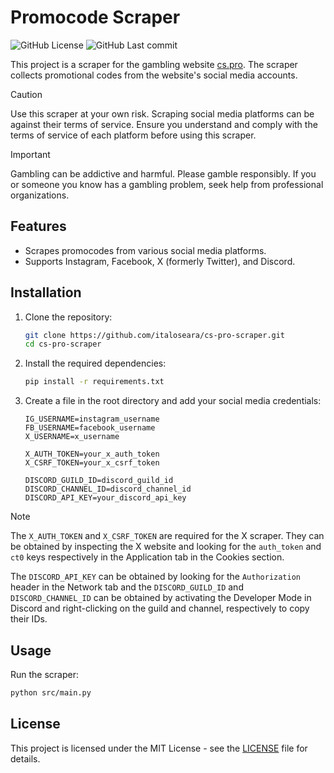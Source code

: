 # Promocode Scraper

![GitHub License](https://img.shields.io/github/license/italoseara/cs-pro-scraper)
![GitHub Last commit](https://img.shields.io/github/last-commit/italoseara/cs-pro-scraper/main)

This project is a scraper for the gambling website [cs.pro](https://cs.pro). The scraper collects promotional codes from the website's social media accounts.

> [!CAUTION]
> Use this scraper at your own risk. Scraping social media platforms can be against their terms of service. Ensure you understand and comply with the terms of service of each platform before using this scraper.

> [!IMPORTANT]
> Gambling can be addictive and harmful. Please gamble responsibly. If you or someone you know has a gambling problem, seek help from professional organizations.

## Features

- Scrapes promocodes from various social media platforms.
- Supports Instagram, Facebook, X (formerly Twitter), and Discord.

## Installation

1. Clone the repository:

   ```sh
   git clone https://github.com/italoseara/cs-pro-scraper.git
   cd cs-pro-scraper
   ```

2. Install the required dependencies:

   ```sh
   pip install -r requirements.txt
   ```

3. Create a file in the root directory and add your social media credentials:

   ```env
   IG_USERNAME=instagram_username
   FB_USERNAME=facebook_username
   X_USERNAME=x_username

   X_AUTH_TOKEN=your_x_auth_token
   X_CSRF_TOKEN=your_x_csrf_token

   DISCORD_GUILD_ID=discord_guild_id
   DISCORD_CHANNEL_ID=discord_channel_id
   DISCORD_API_KEY=your_discord_api_key
   ```

> [!NOTE]
> The `X_AUTH_TOKEN` and `X_CSRF_TOKEN` are required for the X scraper. They can be obtained by inspecting the X website and looking for the `auth_token` and `ct0` keys respectively in the Application tab in the Cookies section.
>
> The `DISCORD_API_KEY` can be obtained by looking for the `Authorization` header in the Network tab and the `DISCORD_GUILD_ID` and `DISCORD_CHANNEL_ID` can be obtained by activating the Developer Mode in Discord and right-clicking on the guild and channel, respectively to copy their IDs.

## Usage

Run the scraper:

```sh
python src/main.py
```

## License

This project is licensed under the MIT License - see the [LICENSE](LICENSE) file for details.

